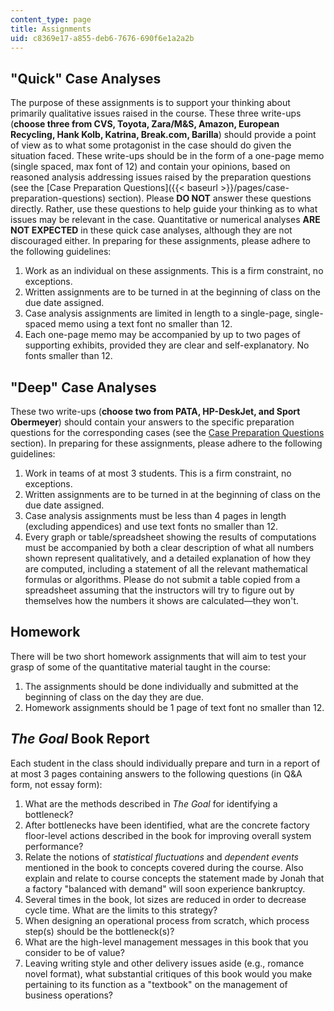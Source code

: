 ```yaml
---
content_type: page
title: Assignments
uid: c8369e17-a855-deb6-7676-690f6e1a2a2b
---
```


"Quick" Case Analyses
---------------------

The purpose of these assignments is to support your thinking about primarily qualitative issues raised in the course. These three write-ups (**choose three from CVS, Toyota, Zara/M&S, Amazon, European Recycling, Hank Kolb, Katrina, Break.com, Barilla**) should provide a point of view as to what some protagonist in the case should do given the situation faced. These write-ups should be in the form of a one-page memo (single spaced, max font of 12) and contain your opinions, based on reasoned analysis addressing issues raised by the preparation questions (see the [Case Preparation Questions]({{< baseurl >}}/pages/case-preparation-questions) section). Please **DO NOT** answer these questions directly. Rather, use these questions to help guide your thinking as to what issues may be relevant in the case. Quantitative or numerical analyses **ARE NOT EXPECTED** in these quick case analyses, although they are not discouraged either. In preparing for these assignments, please adhere to the following guidelines:

1.  Work as an individual on these assignments. This is a firm constraint, no exceptions.
2.  Written assignments are to be turned in at the beginning of class on the due date assigned.
3.  Case analysis assignments are limited in length to a single-page, single-spaced memo using a text font no smaller than 12.
4.  Each one-page memo may be accompanied by up to two pages of supporting exhibits, provided they are clear and self-explanatory. No fonts smaller than 12.

"Deep" Case Analyses
--------------------

These two write-ups (**choose two from PATA, HP-DeskJet, and Sport Obermeyer**) should contain your answers to the specific preparation questions for the corresponding cases (see the [Case Preparation Questions](http://ocw2.mit.edu/courses/sloan-school-of-management/15-761-introduction-to-operations-management-spring-2013/case-preparation-questions/) section). In preparing for these assignments, please adhere to the following guidelines:

1.  Work in teams of at most 3 students. This is a firm constraint, no exceptions.
2.  Written assignments are to be turned in at the beginning of class on the due date assigned.
3.  Case analysis assignments must be less than 4 pages in length (excluding appendices) and use text fonts no smaller than 12.
4.  Every graph or table/spreadsheet showing the results of computations must be accompanied by both a clear description of what all numbers shown represent qualitatively, and a detailed explanation of how they are computed, including a statement of all the relevant mathematical formulas or algorithms. Please do not submit a table copied from a spreadsheet assuming that the instructors will try to figure out by themselves how the numbers it shows are calculated—they won't.

Homework
--------

There will be two short homework assignments that will aim to test your grasp of some of the quantitative material taught in the course:

1.  The assignments should be done individually and submitted at the beginning of class on the day they are due.
2.  Homework assignments should be 1 page of text font no smaller than 12.

_The Goal_ Book Report
----------------------

Each student in the class should individually prepare and turn in a report of at most 3 pages containing answers to the following questions (in Q&A form, not essay form):

1.  What are the methods described in _The Goal_ for identifying a bottleneck?
2.  After bottlenecks have been identified, what are the concrete factory floor-level actions described in the book for improving overall system performance?
3.  Relate the notions of _statistical fluctuations_ and _dependent events_ mentioned in the book to concepts covered during the course. Also explain and relate to course concepts the statement made by Jonah that a factory "balanced with demand" will soon experience bankruptcy.
4.  Several times in the book, lot sizes are reduced in order to decrease cycle time. What are the limits to this strategy?
5.  When designing an operational process from scratch, which process step(s) should be the bottleneck(s)?
6.  What are the high-level management messages in this book that you consider to be of value?
7.  Leaving writing style and other delivery issues aside (e.g., romance novel format), what substantial critiques of this book would you make pertaining to its function as a "textbook" on the management of business operations?